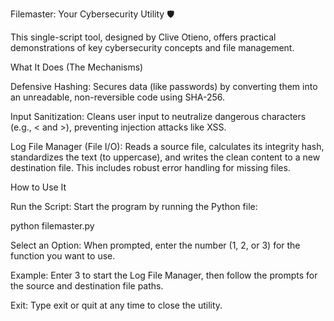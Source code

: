 Filemaster: Your Cybersecurity Utility 🛡️

This single-script tool, designed by Clive Otieno, offers practical demonstrations of key cybersecurity concepts and file management.

What It Does (The Mechanisms)

Defensive Hashing: Secures data (like passwords) by converting them into an unreadable, non-reversible code using SHA-256.

Input Sanitization: Cleans user input to neutralize dangerous characters (e.g., < and >), preventing injection attacks like XSS.

Log File Manager (File I/O): Reads a source file, calculates its integrity hash, standardizes the text (to uppercase), and writes the clean content to a new destination file. This includes robust error handling for missing files.

How to Use It

Run the Script: Start the program by running the Python file:

python filemaster.py


Select an Option: When prompted, enter the number (1, 2, or 3) for the function you want to use.

Example: Enter 3 to start the Log File Manager, then follow the prompts for the source and destination file paths.

Exit: Type exit or quit at any time to close the utility.
